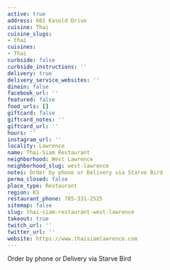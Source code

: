 ```yaml
---
active: true
address: 601 Kasold Drive
cuisine: Thai
cuisine_slugs:
- thai
cuisines:
- Thai
curbside: false
curbside_instructions: ''
delivery: true
delivery_service_websites: ''
dinein: false
facebook_url: ''
featured: false
food_urls: []
giftcard: false
giftcard_notes: ''
giftcard_url: ''
hours: ''
instagram_url: ''
locality: Lawrence
name: Thai-Siam Restaurant
neighborhood: West Lawrence
neighborhood_slug: west-lawrence
notes: Order by phone or Delivery via Starve Bird
perma_closed: false
place_type: Restaurant
region: KS
restaurant_phone: 785-331-2525
sitemap: false
slug: thai-siam-restaurant-west-lawrence
takeout: true
twitch_url: ''
twitter_url: ''
website: https://www.thaisiamlawrence.com
---
```


Order by phone or Delivery via Starve Bird
